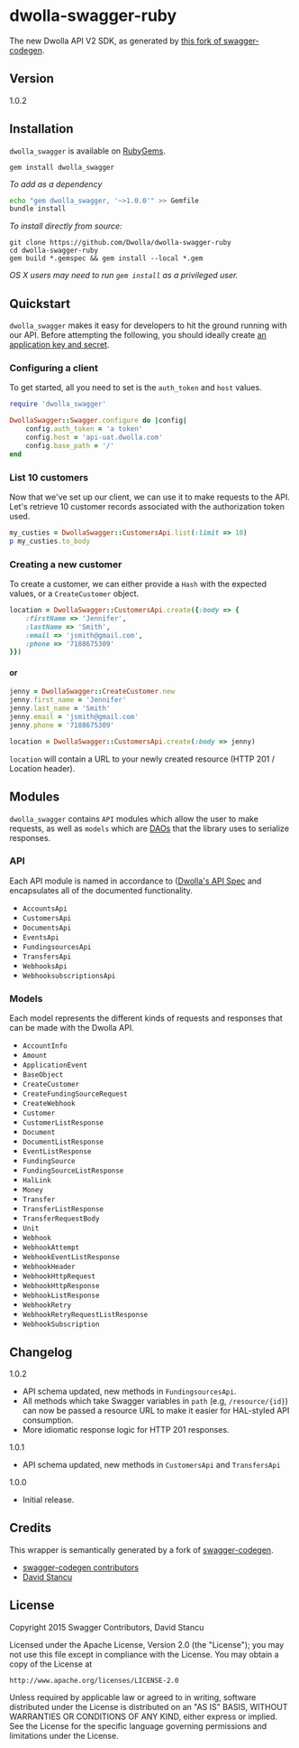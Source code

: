 dwolla-swagger-ruby
=========

The new Dwolla API V2 SDK, as generated by [this fork of swagger-codegen](https://github.com/mach-kernel/swagger-codegen). 

## Version

1.0.2

## Installation

`dwolla_swagger` is available on [RubyGems](https://rubygems.org/gems/dwolla_swagger).

```
gem install dwolla_swagger
```

*To add as a dependency*

```bash
echo "gem dwolla_swagger, '~>1.0.0'" >> Gemfile
bundle install
```

*To install directly from source:*
```
git clone https://github.com/Dwolla/dwolla-swagger-ruby
cd dwolla-swagger-ruby
gem build *.gemspec && gem install --local *.gem
```

*OS X users may need to run `gem install` as a privileged user.*

## Quickstart

`dwolla_swagger` makes it easy for developers to hit the ground running with our API. Before attempting the following, you should ideally create [an application key and secret](https://www.dwolla.com/applications).

### Configuring a client

To get started, all you need to set is the `auth_token` and `host` values. 

```ruby
require 'dwolla_swagger'

DwollaSwagger::Swagger.configure do |config|
	config.auth_token = 'a token'
	config.host = 'api-uat.dwolla.com'
	config.base_path = '/'
end
```

### List 10 customers

Now that we've set up our client, we can use it to make requests to the API. Let's retrieve 10 customer records associated with the authorization token used. 

```ruby
my_custies = DwollaSwagger::CustomersApi.list(:limit => 10)
p my_custies.to_body
```

### Creating a new customer

To create a customer, we can either provide a `Hash` with the expected values, or a `CreateCustomer` object. 

```ruby
location = DwollaSwagger::CustomersApi.create({:body => {
	:firstName => 'Jennifer',
	:lastName => 'Smith',
	:email => 'jsmith@gmail.com',
	:phone => '7188675309'
}})
```

#### or 

```ruby
jenny = DwollaSwagger::CreateCustomer.new
jenny.first_name = 'Jennifer'
jenny.last_name = 'Smith'
jenny.email = 'jsmith@gmail.com'
jenny.phone = '7188675309'

location = DwollaSwagger::CustomersApi.create(:body => jenny)
```

`location` will contain a URL to your newly created resource (HTTP 201 / Location header).

## Modules

`dwolla_swagger` contains `API` modules which allow the user to make requests, as well as `models` which are [DAOs](https://en.wikipedia.org/wiki/Data_access_object) that the library uses to serialize responses. 

### API
Each API module is named in accordance to ([Dwolla's API Spec](http://docsv2.dwolla.com/) and encapsulates all of the documented functionality. 

* `AccountsApi`
* `CustomersApi`
* `DocumentsApi`
* `EventsApi`
* `FundingsourcesApi`
* `TransfersApi`
* `WebhooksApi`
* `WebhooksubscriptionsApi`

### Models

Each model represents the different kinds of requests and responses that can be made with the Dwolla API. 

* `AccountInfo`
* `Amount`
* `ApplicationEvent`
* `BaseObject`
* `CreateCustomer`
* `CreateFundingSourceRequest`
* `CreateWebhook`
* `Customer`
* `CustomerListResponse`
* `Document`
* `DocumentListResponse`
* `EventListResponse`
* `FundingSource`
* `FundingSourceListResponse`
* `HalLink`
* `Money`
* `Transfer`
* `TransferListResponse`
* `TransferRequestBody`
* `Unit`
* `Webhook`
* `WebhookAttempt`
* `WebhookEventListResponse`
* `WebhookHeader`
* `WebhookHttpRequest`
* `WebhookHttpResponse`
* `WebhookListResponse`
* `WebhookRetry`
* `WebhookRetryRequestListResponse`
* `WebhookSubscription`


## Changelog

1.0.2
* API schema updated, new methods in `FundingsourcesApi`.
* All methods which take Swagger variables in `path` (e.g, `/resource/{id}`) can now be passed a resource URL to make it easier for HAL-styled API consumption.
* More idiomatic response logic for HTTP 201 responses.

1.0.1
* API schema updated, new methods in `CustomersApi` and `TransfersApi`

1.0.0
* Initial release.

## Credits

This wrapper is semantically generated by a fork of [swagger-codegen](http://github.com/mach-kernel/swagger-codegen). 
 - [swagger-codegen contributors](https://github.com/swagger-api/swagger-codegen/network/members)
 - [David Stancu](http://github.com/mach-kernel)

## License

Copyright 2015 Swagger Contributors, David Stancu

Licensed under the Apache License, Version 2.0 (the "License");
you may not use this file except in compliance with the License.
You may obtain a copy of the License at

    http://www.apache.org/licenses/LICENSE-2.0

Unless required by applicable law or agreed to in writing, software
distributed under the License is distributed on an "AS IS" BASIS,
WITHOUT WARRANTIES OR CONDITIONS OF ANY KIND, either express or implied.
See the License for the specific language governing permissions and
limitations under the License.
